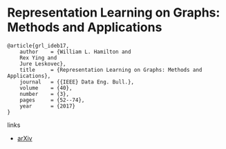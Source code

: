 # Representation Learning on Graphs: Methods and Applications

```
@article{grl_ideb17,
	author    = {William L. Hamilton and
	Rex Ying and
	Jure Leskovec},
	title     = {Representation Learning on Graphs: Methods and Applications},
	journal   = {{IEEE} Data Eng. Bull.},
	volume    = {40},
	number    = {3},
	pages     = {52--74},
	year      = {2017}
}
```

links
- [arXiv](https://arxiv.org/abs/1709.05584)
